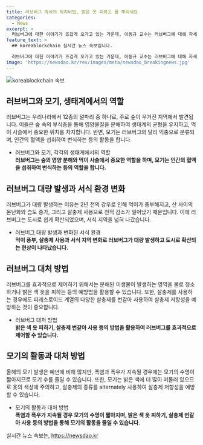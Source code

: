 ```yaml
---
title: 러브버그 박사의 퇴치비법, 밝은 옷 피하고 물 뿌리세요
categories:
  - News
excerpt: >
  러브버그에 대한 이야기가 뜨겁게 오가고 있는 가운데, 이동규 교수는 러브버그에 대해 자세히 설명했다. 최근 들어 모기의 대량증가로 인해 사람들은 러브버그에 대해 걱정하고 있다. 그러나 이동규 교수는 러브버그가 사실 해충이 아니라 익충으로 분류되며, 생태계에서 중요한 역할을 한다고 강조했다. 또한, 모기의 증가는 산부근이나 도시에서도 나타나고 있으며, 이는 가뭄과 산란을 못 하고 있던 시기에 갑작스러운 비로 인해 발생했다고 설명했다. 모기를 잘 물리는 방법과 모기의 행동에 대한 정보도 공유했다. 모기 전망에 대해서는 현재는 증가하고 있지만 폭염과 폭우로 인해 8월에는 모기 수가 감소할 것으로 전망된다고 전달했다.
feature_text: >
  ## koreablockchain 실시간 뉴스 속보입니다.

  러브버그에 대한 이야기가 뜨겁게 오가고 있는 가운데, 이동규 교수는 러브버그에 대해 자세히 설명했다. 최근 들어 모기의 대량증가로 인해 사람들은 러브버그에 대해 걱정하고 있다. 그러나 이동규 교수는 러브버그가 사실 해충이 아니라 익충으로 분류되며, 생태계에서 중요한 역할을 한다고 강조했다. 또한, 모기의 증가는 산부근이나 도시에서도 나타나고 있으며, 이는 가뭄과 산란을 못 하고 있던 시기에 갑작스러운 비로 인해 발생했다고 설명했다. 모기를 잘 물리는 방법과 모기의 행동에 대한 정보도 공유했다. 모기 전망에 대해서는 현재는 증가하고 있지만 폭염과 폭우로 인해 8월에는 모기 수가 감소할 것으로 전망된다고 전달했다.
image: 'https://newsdao.kr/res/images/meta/newsdao_breakingnews.jpg'
---
```


<p><img src="https://newsdao.kr/res/images/meta/newsdao_breakingnews.jpg" alt="koreablockchain 속보" /></p>

<h2 data-ke-size="size26">러브버그와 모기, 생태계에서의 역할</h2>

<p data-ke-size="size16">러브버그는 우리나라에서 12종의 털파리 중 하나로, 주로 숲이 우거진 지역에서 발견됩니다. 이들은 숲 속의 부식층을 통해 영양물질을 분해하여 생태계의 균형을 유지하고, 먹이 사슬에서 중요한 위치를 차지합니다. 반면, 모기는 러브버그와 달리 익충으로 분류되며, 인간의 혈액을 섭취하여 번식하는 등의 활동을 합니다.</p>

<ul>
<li>러브버그와 모기, 각각의 생태계에서의 역할</li>
<td style="text-align: center; height: 17px;"><b>러브버그는 숲의 영양 분해와 먹이 사슬에서 중요한 역할을 하며, 모기는 인간의 혈액을 섭취하여 번식하는 등의 역할을 합니다.</b></td>
</ul>

<h2 data-ke-size="size26">러브버그 대량 발생과 서식 환경 변화</h2>

<p data-ke-size="size16">러브버그가 대량 발생하는 이유는 2년 전의 강우로 인해 먹이가 풍부해지고, 산 사이의 온난화와 습도 증가, 그리고 살충제 사용으로 천적 감소가 일어났기 때문입니다. 이에 러브버그는 도시로 쉽게 확산되었으며, 서식 지역을 넓혀 나갔습니다.</p>

<ul>
<li>러브버그 대량 발생과 변화된 서식 환경</li>
<td style="text-align: center; height: 17px;"><b>먹이 풍부, 살충제 사용과 서식 지역 변화로 러브버그가 대량 발생하고 도시로 확산되는 현상이 나타났습니다.</b></td>
</ul>

<h2 data-ke-size="size26">러브버그 대처 방법</h2>

<p data-ke-size="size16">러브버그를 효과적으로 제어하기 위해서는 분해된 미생물이 발생하는 영역을 물로 청소하거나 밝은 색 옷을 피하는 등의 예방법을 활용할 수 있습니다. 또한, 살충제를 사용하는 경우에도 피레스로이드 계열의 다양한 살충제를 번갈아 사용하여 살충제 저항성을 예방하는 것이 중요합니다.</p>

<ul>
<li>러브버그 대처 방법</li>
<td style="text-align: center; height: 17px;"><b>밝은 색 옷 피하기, 살충제 번갈아 사용 등의 방법을 활용하여 러브버그를 효과적으로 제어할 수 있습니다.</b></td>
</ul>

<h2 data-ke-size="size26">모기의 활동과 대처 방법</h2>

<p data-ke-size="size16">올해의 모기 발생은 예년에 비해 많지만, 폭염과 폭우가 지속될 경우에는 모기의 수명이 짧아지므로 모기 수를 줄일 수 있습니다. 또한, 모기는 밝은 색에 더 많이 머물러 있으므로 옷의 색상에 주의하고, 살충제의 종류를 alternately 사용하여 살충제 저항성을 예방할 수 있습니다.</p>

<ul>
<li>모기의 활동과 대처 방법</li>
<td style="text-align: center; height: 17px;"><b>폭염과 폭우가 지속될 경우 모기의 수명이 짧아지며, 밝은 색 옷 피하기, 살충제 번갈아 사용 등의 방법을 통해 모기의 활동을 줄일 수 있습니다.</b></td>
</ul>
실시간 뉴스 속보는, <a href="https://newsdao.kr" rel="dofollow">https://newsdao.kr</a>


